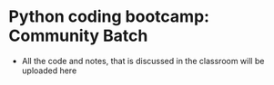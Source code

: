 # Python coding bootcamp: Community Batch
- All the code and notes, that is discussed in the classroom will be uploaded here
